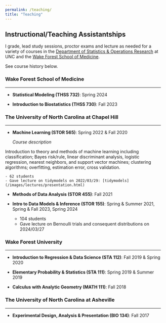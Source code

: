 ```yaml
---
permalink: /teaching/
title: "Teaching"
---
```


## Instructional/Teaching Assistantships

I grade, lead study sessions, proctor exams and lecture as needed for a variety of courses in the [Department of Statistics & Operations Research](https://stor.unc.edu/) at UNC and the [Wake Forest School of Medicine](https://school.wakehealth.edu/departments/biostatistics-and-data-science). 

See course history below.

### Wake Forest School of Medicine

---

- **Statistical Modeling (THSS 732)**: Spring 2024

- **Introduction to Biostatistics (THSS 730)**: Fall 2023

### The University of North Carolina at Chapel Hill

---

- **Machine Learning (STOR 565)**: Spring 2022 & Fall 2020

  *Course description*

Introduction to theory and methods of machine learning including classification; Bayes risk/rule, linear discriminant analysis, logistic regression, nearest neighbors, and support vector machines; clustering algorithms; overfitting, estimation error, cross validation.

    - 62 students
    - Gave lecture on tidymodels on 2022/03/29: [tidymodels](/images/lectures/presentation.html)
    
- **Methods of Data Analysis (STOR 455)**: Fall 2021
   
- **Intro to Data Models & Inference (STOR 155)**: Spring & Summer 2021, Spring & Fall 2023, Spring 2024
    - 104 students
    - Gave lecture on Bernoulli trials and consequent distributions on 2024/03/27

### Wake Forest University

---

- **Introduction to Regression & Data Science (STA 112)**: Fall 2019 & Spring 2020

- **Elementary Probability & Statistics (STA 111)**: Spring 2019 & Summer 2019

- **Calculus with Analytic Geometry (MATH 111)**: Fall 2018

### The University of North Carolina at Asheville

---

- **Experimental Design, Analysis & Presentation (BIO 134)**: Fall 2017
